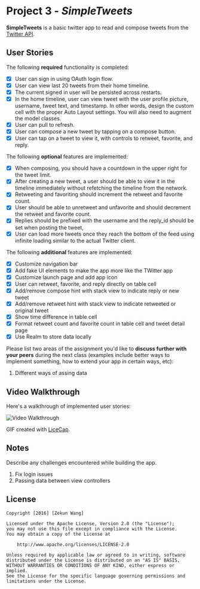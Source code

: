 # Project 3 - *SimpleTweets*

**SimpleTweets** is a basic twitter app to read and compose tweets from the [Twitter API](https://apps.twitter.com/).

## User Stories

The following **required** functionality is completed:

- [x] User can sign in using OAuth login flow.
- [x] User can view last 20 tweets from their home timeline.
- [x] The current signed in user will be persisted across restarts.
- [x] In the home timeline, user can view tweet with the user profile picture, username, tweet text, and timestamp.  In other words, design the custom cell with the proper Auto Layout settings.  You will also need to augment the model classes.
- [x] User can pull to refresh.
- [x] User can compose a new tweet by tapping on a compose button.
- [x] User can tap on a tweet to view it, with controls to retweet, favorite, and reply.

The following **optional** features are implemented:

- [x] When composing, you should have a countdown in the upper right for the tweet limit.
- [x] After creating a new tweet, a user should be able to view it in the timeline immediately without refetching the timeline from the network.
- [x] Retweeting and favoriting should increment the retweet and favorite count.
- [x] User should be able to unretweet and unfavorite and should decrement the retweet and favorite count.
- [x] Replies should be prefixed with the username and the reply_id should be set when posting the tweet,
- [x] User can load more tweets once they reach the bottom of the feed using infinite loading similar to the actual Twitter client.

The following **additional** features are implemented:

- [x] Customize navigation bar
- [x] Add fake UI elements to make the app more like the TWitter app
- [x] Customize launch page and add app icon
- [x] User can retweet, favorite, and reply directly on table cell
- [x] Add/remove compose hint with stack view to indicate reply or new tweet
- [x] Add/remove retweet hint with stack view to indicate retweeted or original tweet
- [x] Show time difference in table cell
- [x] Format retweet count and favorite count in table cell and tweet detail page
- [x] Use Realm to store data locally

Please list two areas of the assignment you'd like to **discuss further with your peers** during the next class (examples include better ways to implement something, how to extend your app in certain ways, etc):

1. Different ways of assing data

## Video Walkthrough

Here's a walkthrough of implemented user stories:

![Video Walkthrough](SimpleTweets_v1.gif)

GIF created with [LiceCap](http://www.cockos.com/licecap/).

## Notes

Describe any challenges encountered while building the app.
1. Fix login issues
2. Passing data between view controllers

## License

    Copyright [2016] [Zekun Wang]

    Licensed under the Apache License, Version 2.0 (the "License");
    you may not use this file except in compliance with the License.
    You may obtain a copy of the License at

        http://www.apache.org/licenses/LICENSE-2.0

    Unless required by applicable law or agreed to in writing, software
    distributed under the License is distributed on an "AS IS" BASIS,
    WITHOUT WARRANTIES OR CONDITIONS OF ANY KIND, either express or implied.
    See the License for the specific language governing permissions and
    limitations under the License.
